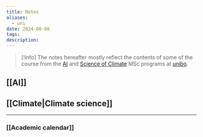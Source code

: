 ```yaml
---
title: Notes
aliases: 
  - uni
date: 2024-08-08
tags: 
description: 
---
```


>[!info]
> The notes hereafter mostly reflect the contents of some of the course from the [AI](https://corsi.unibo.it/2cycle/artificial-intelligence) and [Science of Climate](https://corsi.unibo.it/2cycle/ClimateScience) MSc programs at [unibo](https://www.unibo.it/en/).
## [[AI]]

## [[Climate|Climate science]]



---
### [[Academic calendar]]
